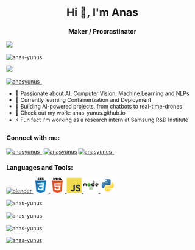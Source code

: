 <h1 align="center">Hi 👋, I'm Anas</h1>
<h3 align="center">Maker / Procrastinator </h3>
<img height="250px" src="https://gist.githubusercontent.com/patevs/b007a0e98fb216438d4cbf559fac4166/raw/88f20c9d749d756be63f22b09f3c4ac570bc5101/programming.gif">

<p align="left"> <img src="https://komarev.com/ghpvc/?username=anas-yunus&label=Profile%20views&color=0e75b6&style=flat" alt="anas-yunus" /> </p>
<img src="https://img.shields.io/badge/dynamic/json?style=for-the-badge&labelColor=black&color=%23ffa116&label=SOLVED&query=solvedOverTotal&url=https%3A%2F%2Fleetcode-badge.vercel.app%2Fapi%2Fusers%2Fanasyunus&logo=leetcode&logoColor=yellow">
<p align="left"> <a href="https://twitter.com/anasyunus_" target="blank"><img src="https://img.shields.io/twitter/follow/anasyunus_?logo=twitter&style=for-the-badge" alt="anasyunus_" /></a> </p>

- 👀 Passionate about AI, Computer Vision, Machine Learning and NLPs
- 🌱 Currently learning Containerization and Deployment
- 🚀 Building AI-powered projects, from chatbots to real-time-drones
- 🔗 Check out my work: anas-yunus.github.io
- ⚡ Fun fact I'm working as a research intern at Samsung R&D Institute

<h3 align="left">Connect with me:</h3>
<p align="left">
<a href="https://twitter.com/anasyunus_" target="blank"><img align="center" src="https://raw.githubusercontent.com/rahuldkjain/github-profile-readme-generator/master/src/images/icons/Social/twitter.svg" alt="anasyunus_" height="30" width="40" /></a>
  <a href="https://linkedin.com/in/anasyunus" target="blank"><img align="center" src="https://raw.githubusercontent.com/rahuldkjain/github-profile-readme-generator/master/src/images/icons/Social/linked-in.svg" alt="anasyunus" height="30" width="40" /></a>
<a href="https://instagram.com/anasyunus_" target="blank"><img align="center" src="https://raw.githubusercontent.com/rahuldkjain/github-profile-readme-generator/master/src/images/icons/Social/instagram.svg" alt="anasyunus_" height="30" width="40" /></a>
</p>



<h3 align="left">Languages and Tools:</h3>
<p align="left"> <a href="https://www.blender.org/" target="_blank" rel="noreferrer"> <img src="https://download.blender.org/branding/community/blender_community_badge_white.svg" alt="blender" width="40" height="40"/> </a> <a href="https://www.w3schools.com/css/" target="_blank" rel="noreferrer"> <img src="https://raw.githubusercontent.com/devicons/devicon/master/icons/css3/css3-original-wordmark.svg" alt="css3" width="40" height="40"/> </a> <a href="https://www.w3.org/html/" target="_blank" rel="noreferrer"> <img src="https://raw.githubusercontent.com/devicons/devicon/master/icons/html5/html5-original-wordmark.svg" alt="html5" width="40" height="40"/> </a> <a href="https://developer.mozilla.org/en-US/docs/Web/JavaScript" target="_blank" rel="noreferrer"> <img src="https://raw.githubusercontent.com/devicons/devicon/master/icons/javascript/javascript-original.svg" alt="javascript" width="40" height="40"/> </a> <a href="https://nodejs.org" target="_blank" rel="noreferrer"> <img src="https://raw.githubusercontent.com/devicons/devicon/master/icons/nodejs/nodejs-original-wordmark.svg" alt="nodejs" width="40" height="40"/> </a> <a href="https://www.python.org" target="_blank" rel="noreferrer"> <img src="https://raw.githubusercontent.com/devicons/devicon/master/icons/python/python-original.svg" alt="python" width="40" height="40"/> </a> </p>

<p><img align="center" src="https://github-readme-stats.vercel.app/api/top-langs?username=anas-yunus&show_icons=true&locale=en&layout=compact" alt="anas-yunus" /></p>
<p><img align="center" src="https://github-readme-stats.vercel.app/api?username=anas-yunus&show_icons=true&locale=en" alt="anas-yunus" /></p>
<p><img align="center" src="https://github-readme-streak-stats.herokuapp.com/?user=anas-yunus&" alt="anas-yunus" /></p>
<p align="left"> <a href="https://github.com/ryo-ma/github-profile-trophy"><img src="https://github-profile-trophy.vercel.app/?username=anas-yunus" alt="anas-yunus" /></a> </p>


